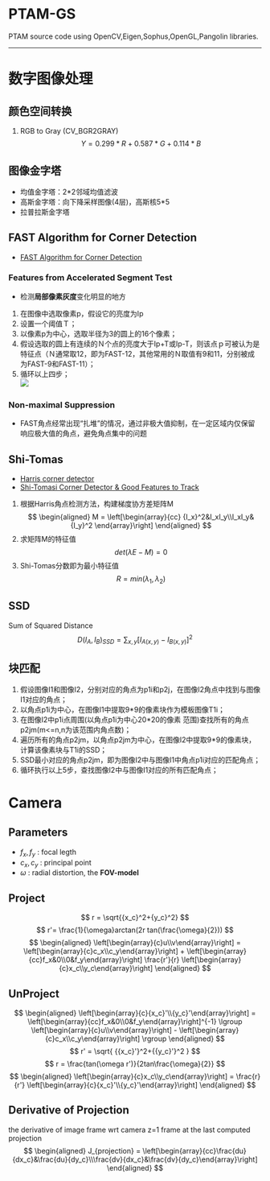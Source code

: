 # PTAM-GS
PTAM source code using OpenCV,Eigen,Sophus,OpenGL,Pangolin libraries.

---

# 数字图像处理

## 颜色空间转换
1. RGB to Gray (CV_BGR2GRAY)  
$$
Y = 0.299*R + 0.587*G + 0.114*B
$$

## 图像金字塔
* 均值金字塔：2*2邻域均值滤波
* 高斯金字塔：向下降采样图像(4层)，高斯核5*5
* 拉普拉斯金字塔

## FAST Algorithm for Corner Detection
* [FAST Algorithm for Corner Detection](https://docs.opencv.org/3.0-beta/doc/py_tutorials/py_feature2d/py_fast/py_fast.html)    

### Features from Accelerated Segment Test   
* 检测**局部像素灰度**变化明显的地方    
1. 在图像中选取像素p，假设它的亮度为Ip
2. 设置一个阈值Ｔ；
3. 以像素p为中心，选取半径为3的圆上的16个像素；
4. 假设选取的圆上有连续的Ｎ个点的亮度大于Ip+T或Ip-T，则该点ｐ可被认为是特征点（Ｎ通常取12，即为FAST-12，其他常用的Ｎ取值有9和11，分别被成为FAST-9和FAST-11）；
5. 循环以上四步；  
![](https://docs.opencv.org/3.0-beta/_images/fast_speedtest.jpg)

### Non-maximal Suppression
* FAST角点经常出现“扎堆”的情况，通过非极大值抑制，在一定区域内仅保留响应极大值的角点，避免角点集中的问题

## Shi-Tomas
* [Harris corner detector](https://docs.opencv.org/2.4/doc/tutorials/features2d/trackingmotion/harris_detector/harris_detector.html)
* [Shi-Tomasi Corner Detector & Good Features to Track](https://docs.opencv.org/3.0-beta/doc/py_tutorials/py_feature2d/py_shi_tomasi/py_shi_tomasi.html)
1. 根据Harris角点检测方法，构建梯度协方差矩阵M
$$
\begin{aligned}
M =  
\left[\begin{array}{cc}
{I_x}^2&I_xI_y\\I_xI_y&{I_y}^2
\end{array}\right]  
\end{aligned}
$$
2. 求矩阵M的特征值
$$
det(\lambda E - M) = 0
$$
3. Shi-Tomas分数即为最小特征值
$$
R=min(\lambda_1,\lambda_2)
$$

## SSD
Sum of Squared Distance
$$ {D(I_A,I_B)}_{SSD} = \sum_{x,y}[{I_A}_{(x,y)}-{I_B}_{(x,y)}]^2  $$  

## 块匹配
1. 假设图像I1和图像I2，分别对应的角点为p1i和p2j，在图像I2角点中找到与图像I1对应的角点；
2.  以角点p1i为中心，在图像I1中提取9*9的像素块作为模板图像T1i；
3. 在图像I2中p1i点周围(以角点p1i为中心20*20的像素 范围)查找所有的角点p2jm(m<=n,n为该范围内角点数)；
4. 遍历所有的角点p2jm，以角点p2jm为中心，在图像I2中提取9*9的像素块，计算该像素块与T1i的SSD；
5. SSD最小对应的角点p2jm，即为图像I2中与图像I1中角点p1i对应的匹配角点；
6. 循环执行以上5步，查找图像I2中与图像I1对应的所有匹配角点；

# Camera
## Parameters
* $f_x,f_y$ : focal legth
* $c_x,c_y$ : principal point
* $\omega$ : radial distortion, the **FOV-model**

## Project
$$ r = \sqrt{{x_c}^2+{y_c}^2} $$
$$ r'= \frac{1}{\omega}arctan(2r tan(\frac{\omega}{2})) $$
$$
\begin{aligned}
\left[\begin{array}{c}u\\v\end{array}\right] =  
\left[\begin{array}{c}c_x\\c_y\end{array}\right] +
\left[\begin{array}{cc}f_x&0\\0&f_y\end{array}\right]  
\frac{r'}{r}
\left[\begin{array}{c}x_c\\y_c\end{array}\right]
\end{aligned}
$$

## UnProject
$$
\begin{aligned}
\left[\begin{array}{c}{x_c}'\\{y_c}'\end{array}\right] =
\left[\begin{array}{cc}f_x&0\\0&f_y\end{array}\right]^{-1}
\lgroup
\left[\begin{array}{c}u\\v\end{array}\right] -  
\left[\begin{array}{c}c_x\\c_y\end{array}\right]
\rgroup
\end{aligned}
$$
$$ r' = \sqrt{ {{x_c}'}^2+{{y_c}'}^2 } $$
$$ r = \frac{tan(\omega r')}{2tan\frac{\omega}{2}} $$
$$
\begin{aligned}
\left[\begin{array}{c}x_c\\y_c\end{array}\right] =
\frac{r}{r'}
\left[\begin{array}{c}{x_c}'\\{y_c}'\end{array}\right]
\end{aligned}
$$

## Derivative of Projection
the derivative of image frame wrt camera z=1 frame at the last computed projection
$$
\begin{aligned}
J_{projection} =
\left[\begin{array}{cc}\frac{du}{dx_c}&\frac{du}{dy_c}\\\frac{dv}{dx_c}&\frac{dv}{dy_c}\end{array}\right]  
\end{aligned}
$$
